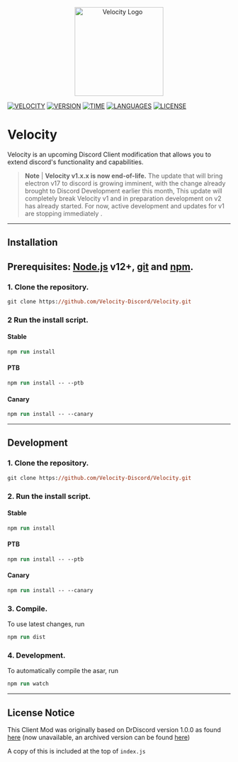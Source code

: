 <p align="center">
  <img width="200" src="https://velocity-discord.netlify.app/assets/icon.png" alt="Velocity Logo">
</p>

[![VELOCITY](https://img.shields.io/badge/Velocity-6587F4?style=for-the-badge)](https://velocity-discord.netlify.app/)
[![VERSION](https://img.shields.io/github/package-json/v/Velocity-Discord/Velocity?color=%236587F4&style=for-the-badge)](#)
[![TIME](https://wakatime.com/badge/user/00c7afe5-77ae-4122-9969-8fa677814618/project/1f74c2c2-3a21-419d-87b2-31462a60e9fc.svg?style=for-the-badge&color=6587F4)](#)
[![LANGUAGES](https://img.shields.io/github/languages/count/Velocity-Discord/Velocity?style=for-the-badge&color=6587F4)](#)
[![LICENSE](https://img.shields.io/github/license/Velocity-Discord/Velocity?color=6587F4&style=for-the-badge)](https://github.com/Velocity-Discord/Velocity/blob/main/LICENSE)

# Velocity
Velocity is an upcoming Discord Client modification that allows you to extend discord's functionality and capabilities. 

> **Note** |
> **Velocity v1.x.x is now end-of-life.** The update that will bring electron v17 to discord is growing imminent, with the change already brought to Discord Development earlier this month, This update will completely break Velocity v1 and in preparation development on v2 has already started. For now, active development and updates for v1 are stopping immediately .

---
## Installation

## Prerequisites: [Node.js](https://nodejs.org/en/) v12+, [git](https://git-scm.com/) and [npm](https://www.npmjs.com/).

### 1. Clone the repository.
```ps
git clone https://github.com/Velocity-Discord/Velocity.git
```

### 2 Run the install script.

#### Stable 
```ps
npm run install
```

#### PTB
```ps
npm run install -- --ptb
```

#### Canary
```ps
npm run install -- --canary
```

---
## Development

### 1. Clone the repository.
```ps
git clone https://github.com/Velocity-Discord/Velocity.git
```

### 2. Run the install script.

#### Stable 
```ps
npm run install
```

#### PTB
```ps
npm run install -- --ptb
```

#### Canary
```ps
npm run install -- --canary
```
### 3. Compile.
To use latest changes, run
```ps
npm run dist
```

### 4. Development.
To automatically compile the asar, run 
```ps
npm run watch
```


---
## License Notice
This Client Mod was originally based on DrDiscord version 1.0.0 as found [here](https://github.com/Dr-Discord/DrDiscord) (now unavailable, an archived version can be found [here](https://github.com/unknown81311/DrDiscord))

A copy of this is included at the top of `index.js`
